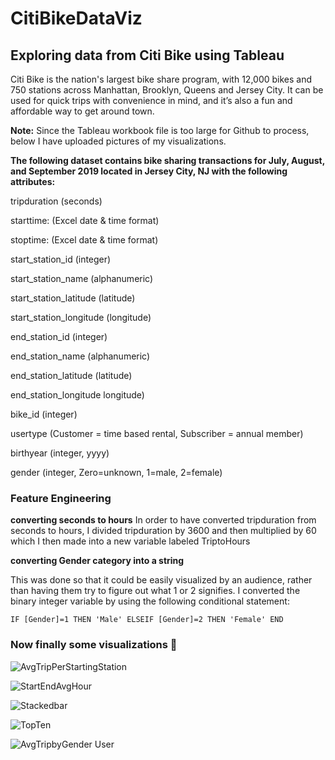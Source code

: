 # CitiBikeDataViz
<h2> Exploring data from Citi Bike using Tableau </h2>

Citi Bike is the nation's largest bike share program, with 12,000 bikes and 750 stations across Manhattan, Brooklyn, Queens and Jersey City.  It can be used for quick trips with convenience in mind, and it’s also a fun and affordable way to get around town.

**Note:** Since the Tableau workbook file is too large for Github to process, below I have uploaded pictures of my visualizations.

**The following dataset contains bike sharing transactions for July, August, and September 2019 located in Jersey City, NJ with the following attributes:**

tripduration  (seconds)

starttime:  (Excel date & time format)

stoptime:  (Excel date & time format)

start_station_id  (integer)

start_station_name  (alphanumeric)

start_station_latitude  (latitude)

start_station_longitude  (longitude)

end_station_id  (integer)

end_station_name  (alphanumeric)

end_station_latitude  (latitude)

end_station_longitude  longitude)

bike_id  (integer)

usertype  (Customer = time based rental, Subscriber = annual member)

birthyear (integer, yyyy)

gender (integer, Zero=unknown, 1=male, 2=female)

### Feature Engineering

**converting seconds to hours**
In order to have converted tripduration from seconds to hours, I divided tripduration by 3600 and then multiplied by 60 which I then made into a new variable labeled TriptoHours

**converting Gender category into a string**

This was done so that it could be easily visualized by an audience, rather than having them try to figure out what 1 or 2 signifies. I converted the binary integer variable by using the following conditional statement:

`IF [Gender]=1
THEN 'Male'
ELSEIF [Gender]=2
THEN 'Female'
END`

### Now finally some visualizations :rocket:

![AvgTripPerStartingStation](https://user-images.githubusercontent.com/72951594/97278147-c4c8c480-180f-11eb-97fe-f31dd1efca62.png)
 
 ![StartEndAvgHour](https://user-images.githubusercontent.com/72951594/97278266-f0e44580-180f-11eb-9507-d93fd322929e.png)

![Stackedbar](https://user-images.githubusercontent.com/72951594/97278365-13765e80-1810-11eb-8333-bade19acafe0.png)

![TopTen](https://user-images.githubusercontent.com/72951594/97278407-238e3e00-1810-11eb-9ef2-5b086185fa89.png)

![AvgTripbyGender User](https://user-images.githubusercontent.com/72951594/97278459-34d74a80-1810-11eb-9bab-b9d7f010c161.png)
